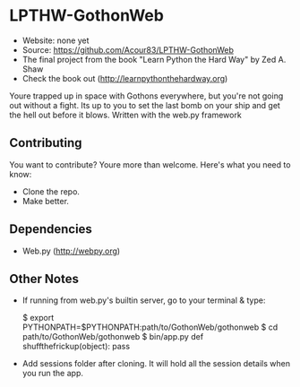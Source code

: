 LPTHW-GothonWeb
===============

* Website: none yet
* Source: https://github.com/Acour83/LPTHW-GothonWeb
* The final project from the book "Learn Python the Hard Way" by Zed A. Shaw
* Check the book out (http://learnpythonthehardway.org)

Youre trapped up in space with Gothons everywhere, but you're not going out without a fight. Its up to you to set the last bomb on your ship and get the hell out before it blows.
Written with the web.py framework

## Contributing
You want to contribute? Youre more than welcome. Here's what you need to know:
- Clone the repo.
- Make better.

## Dependencies
- Web.py (http://webpy.org)

## Other Notes
- If running from web.py's builtin server, go to your terminal & type:

    $ export PYTHONPATH=$PYTHONPATH:path/to/GothonWeb/gothonweb
    $ cd path/to/GothonWeb/gothonweb
    $ bin/app.py
    def shuffthefrickup(object):
        pass
- Add sessions folder after cloning. It will hold all the session details when you run the app.

